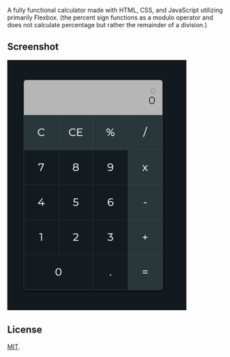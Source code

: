 A fully functional calculator made with HTML, CSS, and JavaScript utilizing primarily Flexbox. (the percent sign functions as a modulo operator and does not calculate percentage but rather the remainder of a division.)

## Screenshot
<p>
    <img src="demo.PNG" />
</p>


## License
[MIT](https://choosealicense.com/licenses/mit/).